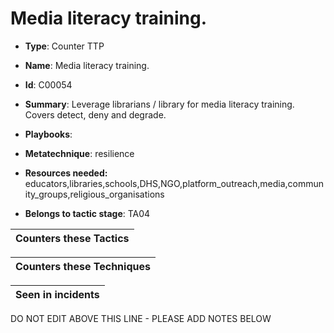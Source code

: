 # Media literacy training. 

* **Type**: Counter TTP

* **Name**: Media literacy training. 

* **Id**: C00054

* **Summary**: Leverage librarians / library for media literacy training. Covers detect, deny and degrade.

* **Playbooks**: 

* **Metatechnique**: resilience

* **Resources needed:** educators,libraries,schools,DHS,NGO,platform_outreach,media,community_groups,religious_organisations

* **Belongs to tactic stage**: TA04


| Counters these Tactics |
| ---------------------- |



| Counters these Techniques |
| ------------------------- |



| Seen in incidents |
| ----------------- |


DO NOT EDIT ABOVE THIS LINE - PLEASE ADD NOTES BELOW